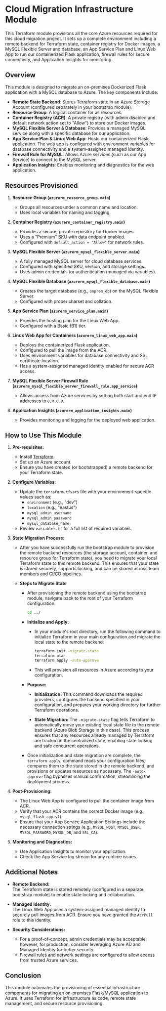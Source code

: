 # Cloud Migration Infrastructure Module

This Terraform module provisions all the core Azure resources required for this cloud migration project. It sets up a complete environment including a remote backend for Terraform state, container registry for Docker images, a MySQL Flexible Server and database, an App Service Plan and Linux Web App to run our containerized Flask application, firewall rules for secure connectivity, and Application Insights for monitoring.

## Overview

This module is designed to migrate an on-premises Dockerized Flask application with a MySQL database to Azure. The key components include:

- **Remote State Backend**: Stores Terraform state in an Azure Storage Account (configured separately in your bootstrap module).
- **Resource Group**: A logical container for all resources.
- **Container Registry (ACR)**: A private registry (with admin disabled and default network action set to "Allow") to store our Docker images.
- **MySQL Flexible Server & Database**: Provides a managed MySQL service along with a specific database for our application.
- **App Service Plan & Linux Web App**: Hosts our containerized Flask application. The web app is configured with environment variables for database connectivity and a system-assigned managed identity.
- **Firewall Rule for MySQL**: Allows Azure services (such as our App Service) to connect to the MySQL server.
- **Application Insights**: Enables monitoring and diagnostics for the web application.

## Resources Provisioned

1. **Resource Group (`azurerm_resource_group.main`)**  
   - Groups all resources under a common name and location.
   - Uses local variables for naming and tagging.

2. **Container Registry (`azurerm_container_registry.main`)**  
   - Provides a secure, private repository for Docker images.
   - Uses a "Premium" SKU with data endpoint enabled.
   - Configured with `default_action = "Allow"` for network rules.

3. **MySQL Flexible Server (`azurerm_mysql_flexible_server.main`)**  
   - A fully managed MySQL server for cloud database services.
   - Configured with specified SKU, version, and storage settings.
   - Uses admin credentials for authentication (managed via variables).

4. **MySQL Flexible Database (`azurerm_mysql_flexible_database.main`)**  
   - Creates the target database (e.g., `onprem_db`) on the MySQL Flexible Server.
   - Configured with proper charset and collation.

5. **App Service Plan (`azurerm_service_plan.main`)**  
   - Provides the hosting plan for the Linux Web App.
   - Configured with a Basic (B1) tier.

6. **Linux Web App for Containers (`azurerm_linux_web_app.main`)**  
   - Deploys the containerized Flask application.
   - Configured to pull the image from the ACR.
   - Uses environment variables for database connectivity and SSL certificate location.
   - Has a system-assigned managed identity enabled for secure ACR access.

7. **MySQL Flexible Server Firewall Rule (`azurerm_mysql_flexible_server_firewall_rule.app_service`)**  
   - Allows access from Azure services by setting both start and end IP addresses to `0.0.0.0`.

8. **Application Insights (`azurerm_application_insights.main`)**  
   - Provides monitoring and logging for the deployed web application.

## How to Use This Module

1. **Pre-requisites:**
   - Install [Terraform](https://www.terraform.io/downloads.html).
   - Set up an Azure account.
   - Ensure you have created (or bootstrapped) a remote backend for your Terraform state.

2. **Configure Variables:**
   - Update the `terraform.tfvars` file with your environment-specific values such as:
     - `environment` (e.g., "dev")
     - `location` (e.g., "eastus")
     - `mysql_admin_username`
     - `mysql_admin_password`
     - `mysql_database_name`
   - Review `variables.tf` for a full list of required variables.
3. **State Migration Process:**
   - After you have successfully run the bootstrap module to provision the remote backend resources (the storage account, container, and resource group for Terraform state), you need to migrate your local Terraform state to this remote backend. This ensures that your state is stored securely, supports locking, and can be shared across team members and CI/CD pipelines.

   - **Steps to Migrate State**

     - After provisioning the remote backend using the bootstrap module, navigate back to the root of your Terraform configuration:
       ```bash
       cd ../
       ```
     - **Initialize and Apply:**
       -  In your module's root directory, run the following command to initialize Terraform in your main configuration and migrate the local state to the remote backend:
           ```bash
           terraform init -migrate-state
           terraform plan
           terraform apply -auto-approve
           ```
       - This will provision all resources in Azure according to your configuration.
     -   **Purpose:**
    
         - **Initialization:** This command downloads the required providers, configures the backend specified in your configuration, and prepares your working directory for further Terraform operations.
        
         - **State Migration:** The `-migrate-state` flag tells Terraform to automatically move your existing local state file to the remote backend (Azure Blob Storage in this case). This process ensures that any resources already managed by Terraform are tracked in the centralized state, enabling state locking and safe concurrent operations.
        
       -  Once initialization and state migration are complete, the `terraform apply`, command reads your configuration files, compares them to the state stored in the remote backend, and provisions or updates resources as necessary. The `-auto-approve` flag bypasses manual confirmation, streamlining the deployment process.


4. **Post-Provisioning:**
   - The Linux Web App is configured to pull the container image from ACR.
   - Verify that your ACR contains the correct Docker image (e.g., `mysql_flask_app:v1`).
   - Ensure that your App Service Application Settings include the necessary connection strings (e.g., `MYSQL_HOST`, `MYSQL_USER`, `MYSQL_PASSWORD`, `MYSQL_DB`, and `SSL_CA`).

5. **Monitoring and Diagnostics:**
   - Use Application Insights to monitor your application.
   - Check the App Service log stream for any runtime issues.

## Additional Notes

- **Remote Backend:**  
  The Terraform state is stored remotely (configured in a separate bootstrap module) to enable state locking and collaboration.

- **Managed Identity:**  
  The Linux Web App uses a system-assigned managed identity to securely pull images from ACR. Ensure you have granted the `AcrPull` role to this identity.

- **Security Considerations:**  
  - For a proof-of-concept, admin credentials may be acceptable; however, for production, consider leveraging Azure AD and Managed Identity for better security.
  - Firewall rules and network settings are configured to allow access from trusted Azure services.

## Conclusion

This module automates the provisioning of essential infrastructure components for migrating an on-premises Flask/MySQL application to Azure. It uses Terraform for infrastructure as code, remote state management, and secure resource provisioning.

